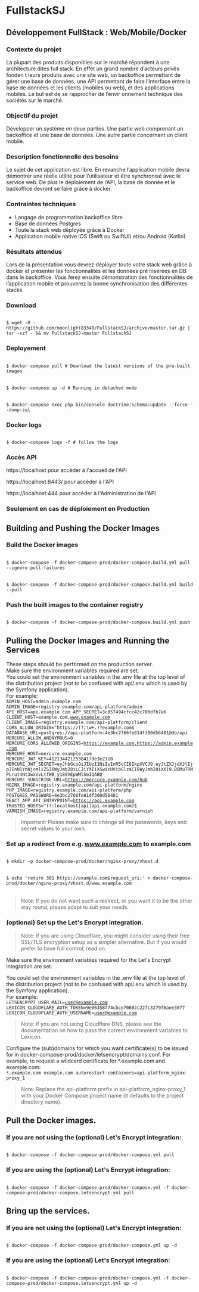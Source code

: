 # FullstackSJ

## Développement FullStack : Web/Mobile/Docker

### Contexte du projet
La plupart des produits disponibles sur le marché répondent à une architecture dites full stack.
En effet un grand nombre d’acteurs privés fonden t leurs produits avec une site web, un
backoffice permettant de gérer une base de données, une API permettant de faire l’interface
entre la base de données et les clients (mobiles ou web), et des applications mobiles. Le but est
de se rapprocher de l’envir onnement technique des sociétés sur le marché.

### Objectif du projet
Développer un système en deux parties. Une partie web comprenant un backoffice et une base
de données. Une autre partie concernant un client mobile.

### Description fonctionnelle des besoins
Le sujet de cet application est libre. En revanche l’application mobile devra démontrer une réelle
utilité pour l’utilisateur et être synchronisé avec le service web. De plus le déploiement de l’API,
la base de donnée et le backoffice devront se faire grâce à docker.

### Contraintes techniques
- Langage de programmation backoffice libre
- Base de données Postgres
- Toute la stack web déployée grâce à Docker
- Application mobile native iOS (Swift ou SwiftUI) et/ou Android (Kotlin)

### Résultats attendus
Lors de la présentation vous devrez déployer toute votre stack web grâce à docker et présenter
les fonctionnalités et les données pré insérées en DB dans le backoffice. Vous ferez ensuite
démonstration des fonctionnalités de l’application mobile et prouverez la bonne synchronisation
des différentes stacks.

### Download
<code>
$ wget -O - https://github.com/moonlight83340/FullstackSJ/archive/master.tar.gz | tar -xzf - && mv FullstackSJ-master FullstackSJ
</code>

### Deployement
<code>
$ docker-compose pull # Download the latest versions of the pre-built images
</code>
<br/>
<code>
$ docker-compose up -d # Running in detached mode
</code>
<br/>
<code>
$ docker-compose exec php bin/console doctrine:schema:update --force --dump-sql
</code>

### Docker logs
<code>
$ docker-compose logs -f # follow the logs
</code>

### Accès API
https://localhost pour accèder à l'accueil de l'API

https://localhost:8443/ pour accèder à l'API

https://localhost:444 pour accèder à l'Administration de l'API

### Seulement en cas de déploiement en Production

## Building and Pushing the Docker Images

### Build the Docker images
<code>
$ docker-compose -f docker-compose-prod/docker-compose.build.yml pull --ignore-pull-failures
</code>
<br/>
<code>
$ docker-compose -f docker-compose-prod/docker-compose.build.yml build --pull
</code>

### Push the built images to the container registry
<code>
$ docker-compose -f docker-compose-prod/docker-compose.build.yml push
</code>

## Pulling the Docker Images and Running the Services
These steps should be performed on the production server.
<br/>
Make sure the environment variables required are set.
<br/>
You could set the environment variables in the .env file at the top level of the distribution project (not to be confused with api/.env which is used by the Symfony application). 
<br/>
For example:
<code>
ADMIN_HOST=admin.example.com
ADMIN_IMAGE=registry.example.com/api-platform/admin
API_HOST=api.example.com
APP_SECRET=3c857494cfcc42c700dfb7a6
CLIENT_HOST=example.com,www.example.com
CLIENT_IMAGE=registry.example.com/api-platform/client
CORS_ALLOW_ORIGIN=^https://(?:\w+\.)?example\.com$
DATABASE_URL=postgres://api-platform:4e3bc2766fe81df300d56481@db/api
MERCURE_ALLOW_ANONYMOUS=0
MERCURE_CORS_ALLOWED_ORIGINS=https://example.com,https://admin.example.com
MERCURE_HOST=mercure.example.com
MERCURE_JWT_KEY=4121344212538417de3e2118
MERCURE_JWT_SECRET=eyJhbGciOiJIUzI1NiIsInR5cCI6IkpXVCJ9.eyJtZXJjdXJlIjp7InN1YnNjcmliZSI6WyJmb28iLCJiYXIiXSwicHVibGlzaCI6WyJmb28iXX19.B0MuTRMPLrut4Nt3wxVvLtfWB_y189VEpWMlSmIQABQ
MERCURE_SUBSCRIBE_URL=https://mercure.example.com/hub
NGINX_IMAGE=registry.example.com/api-platform/nginx
PHP_IMAGE=registry.example.com/api-platform/php
POSTGRES_PASSWORD=4e3bc2766fe81df300d56481
REACT_APP_API_ENTRYPOINT=https://api.example.com
TRUSTED_HOSTS=^(?:localhost|api|api\.example\.com)$
VARNISH_IMAGE=registry.example.com/api-platform/varnish
</code>

<blockquote>
Important: Please make sure to change all the passwords, keys and secret values to your own.
</blockquote>
  
### Set up a redirect from e.g. www.example.com to example.com
<code>
$ mkdir -p docker-compose-prod/docker/nginx-proxy/vhost.d
</code>
<br/>
<code>
$ echo 'return 301 https://example.com$request_uri;' > docker-compose-prod/docker/nginx-proxy/vhost.d/www.example.com
</code>
<br/>
<blockquote>
Note: If you do not want such a redirect, or you want it to be the other way round, please adapt to suit your needs.
</blockquote>

### (optional) Set up the Let's Encrypt integration.
<blockquote>
Note: If you are using Cloudflare, you might consider using their free SSL/TLS encryption setup as a simpler alternative. But if you would prefer to have full control, read on.
</blockquote>
Make sure the environment variables required for the Let's Encrypt integration are set.

You could set the environment variables in the .env file at the top level of the distribution project (not to be confused with api/.env which is used by the Symfony application). 
<br/>
For example:
<code>
LETSENCRYPT_USER_MAIL=user@example.com
LEXICON_CLOUDFLARE_AUTH_TOKEN=9e06358f74cbce70602c22fc3279f0aee3077
LEXICON_CLOUDFLARE_AUTH_USERNAME=user@example.com
</code>
<blockquote>
Note: If you are not using Cloudflare DNS, please see the documentation on how to pass the correct environment variables to Lexicon.
</blockquote>
Configure the (sub)domains for which you want certificate(s) to be issued for in docker-compose-prod/docker/letsencrypt/domains.conf. For example, to request a wildcard certificate for *.example.com and example.com:

<code>
*.example.com example.com autorestart-containers=api-platform_nginx-proxy_1
</code>

<blockquote>
Note: Replace the api-platform prefix in api-platform_nginx-proxy_1 with your Docker Compose project name (it defaults to the project directory name).
</blockquote>

## Pull the Docker images.

### If you are not using the (optional) Let's Encrypt integration:
<code>
$ docker-compose -f docker-compose-prod/docker-compose.yml pull
</code>

### If you are using the (optional) Let's Encrypt integration:
<code>
$ docker-compose -f docker-compose-prod/docker-compose.yml -f docker-compose-prod/docker-compose.letsencrypt.yml pull
</code>

## Bring up the services.

### If you are not using the (optional) Let's Encrypt integration:
<code>
$ docker-compose -f docker-compose-prod/docker-compose.yml up -d
</code>

### If you are using the (optional) Let's Encrypt integration:
<code>
$ docker-compose -f docker-compose-prod/docker-compose.yml -f docker-compose-prod/docker-compose.letsencrypt.yml up -d
</code>

